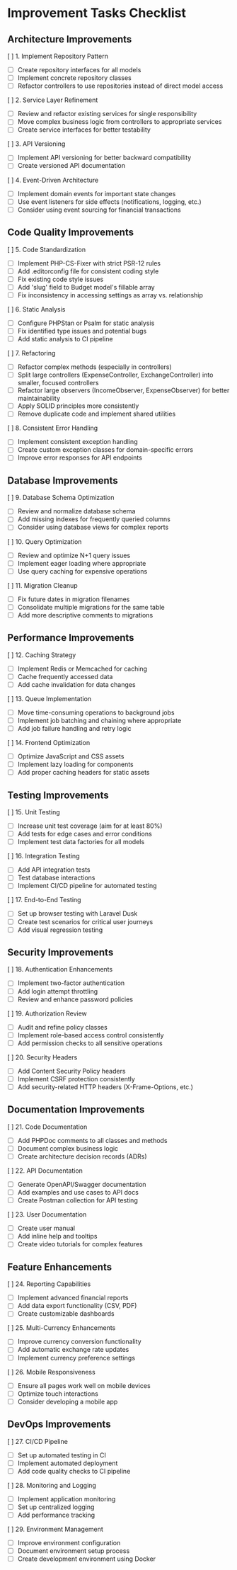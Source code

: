 # Improvement Tasks Checklist

## Architecture Improvements

[ ] 1. Implement Repository Pattern
   - [ ] Create repository interfaces for all models
   - [ ] Implement concrete repository classes
   - [ ] Refactor controllers to use repositories instead of direct model access

[ ] 2. Service Layer Refinement
   - [ ] Review and refactor existing services for single responsibility
   - [ ] Move complex business logic from controllers to appropriate services
   - [ ] Create service interfaces for better testability

[ ] 3. API Versioning
   - [ ] Implement API versioning for better backward compatibility
   - [ ] Create versioned API documentation

[ ] 4. Event-Driven Architecture
   - [ ] Implement domain events for important state changes
   - [ ] Use event listeners for side effects (notifications, logging, etc.)
   - [ ] Consider using event sourcing for financial transactions

## Code Quality Improvements

[ ] 5. Code Standardization
   - [ ] Implement PHP-CS-Fixer with strict PSR-12 rules
   - [ ] Add .editorconfig file for consistent coding style
   - [ ] Fix existing code style issues
   - [ ] Add 'slug' field to Budget model's fillable array
   - [ ] Fix inconsistency in accessing settings as array vs. relationship

[ ] 6. Static Analysis
   - [ ] Configure PHPStan or Psalm for static analysis
   - [ ] Fix identified type issues and potential bugs
   - [ ] Add static analysis to CI pipeline

[ ] 7. Refactoring
   - [ ] Refactor complex methods (especially in controllers)
   - [ ] Split large controllers (ExpenseController, ExchangeController) into smaller, focused controllers
   - [ ] Refactor large observers (IncomeObserver, ExpenseObserver) for better maintainability
   - [ ] Apply SOLID principles more consistently
   - [ ] Remove duplicate code and implement shared utilities

[ ] 8. Consistent Error Handling
   - [ ] Implement consistent exception handling
   - [ ] Create custom exception classes for domain-specific errors
   - [ ] Improve error responses for API endpoints

## Database Improvements

[ ] 9. Database Schema Optimization
   - [ ] Review and normalize database schema
   - [ ] Add missing indexes for frequently queried columns
   - [ ] Consider using database views for complex reports

[ ] 10. Query Optimization
   - [ ] Review and optimize N+1 query issues
   - [ ] Implement eager loading where appropriate
   - [ ] Use query caching for expensive operations

[ ] 11. Migration Cleanup
   - [ ] Fix future dates in migration filenames
   - [ ] Consolidate multiple migrations for the same table
   - [ ] Add more descriptive comments to migrations

## Performance Improvements

[ ] 12. Caching Strategy
   - [ ] Implement Redis or Memcached for caching
   - [ ] Cache frequently accessed data
   - [ ] Add cache invalidation for data changes

[ ] 13. Queue Implementation
   - [ ] Move time-consuming operations to background jobs
   - [ ] Implement job batching and chaining where appropriate
   - [ ] Add job failure handling and retry logic

[ ] 14. Frontend Optimization
   - [ ] Optimize JavaScript and CSS assets
   - [ ] Implement lazy loading for components
   - [ ] Add proper caching headers for static assets

## Testing Improvements

[ ] 15. Unit Testing
   - [ ] Increase unit test coverage (aim for at least 80%)
   - [ ] Add tests for edge cases and error conditions
   - [ ] Implement test data factories for all models

[ ] 16. Integration Testing
   - [ ] Add API integration tests
   - [ ] Test database interactions
   - [ ] Implement CI/CD pipeline for automated testing

[ ] 17. End-to-End Testing
   - [ ] Set up browser testing with Laravel Dusk
   - [ ] Create test scenarios for critical user journeys
   - [ ] Add visual regression testing

## Security Improvements

[ ] 18. Authentication Enhancements
   - [ ] Implement two-factor authentication
   - [ ] Add login attempt throttling
   - [ ] Review and enhance password policies

[ ] 19. Authorization Review
   - [ ] Audit and refine policy classes
   - [ ] Implement role-based access control consistently
   - [ ] Add permission checks to all sensitive operations

[ ] 20. Security Headers
   - [ ] Add Content Security Policy headers
   - [ ] Implement CSRF protection consistently
   - [ ] Add security-related HTTP headers (X-Frame-Options, etc.)

## Documentation Improvements

[ ] 21. Code Documentation
   - [ ] Add PHPDoc comments to all classes and methods
   - [ ] Document complex business logic
   - [ ] Create architecture decision records (ADRs)

[ ] 22. API Documentation
   - [ ] Generate OpenAPI/Swagger documentation
   - [ ] Add examples and use cases to API docs
   - [ ] Create Postman collection for API testing

[ ] 23. User Documentation
   - [ ] Create user manual
   - [ ] Add inline help and tooltips
   - [ ] Create video tutorials for complex features

## Feature Enhancements

[ ] 24. Reporting Capabilities
   - [ ] Implement advanced financial reports
   - [ ] Add data export functionality (CSV, PDF)
   - [ ] Create customizable dashboards

[ ] 25. Multi-Currency Enhancements
   - [ ] Improve currency conversion functionality
   - [ ] Add automatic exchange rate updates
   - [ ] Implement currency preference settings

[ ] 26. Mobile Responsiveness
   - [ ] Ensure all pages work well on mobile devices
   - [ ] Optimize touch interactions
   - [ ] Consider developing a mobile app

## DevOps Improvements

[ ] 27. CI/CD Pipeline
   - [ ] Set up automated testing in CI
   - [ ] Implement automated deployment
   - [ ] Add code quality checks to CI pipeline

[ ] 28. Monitoring and Logging
   - [ ] Implement application monitoring
   - [ ] Set up centralized logging
   - [ ] Add performance tracking

[ ] 29. Environment Management
   - [ ] Improve environment configuration
   - [ ] Document environment setup process
   - [ ] Create development environment using Docker
